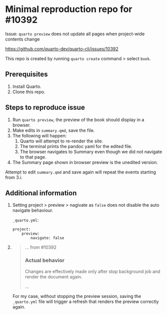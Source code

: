 # Minimal reproduction repo for #10392

Issue: `quarto preview` does not update all pages when project-wide contents change

https://github.com/quarto-dev/quarto-cli/issues/10392

This repo is created by running `quarto create` command > select `book`.

## Prerequisites

1.  Install Quarto.
1.  Clone this repo.

## Steps to reproduce issue

1.  Run `quarto preview`, the preview of the book should display in a browser.
1.  Make edits in `summary.qmd`, save the file.
1.  The following will happen:
    1.  Quarto will attempt to re-render the site.
    1.  The terminal prints the pandoc yaml for the edited file.
    1.  The browser navigates to Summary even though we did not navigate to that page.
1.  The Summary page shown in browser preview is the unedited version.

Attempt to edit `summary.qmd` and save again will repeat the events starting from 3.i.

## Additional information

1.  Setting project > preview > nagivate as `false` does not disable the auto navigate behaviour.

    `_quarto.yml`:
    ```
    project:
        preview:
            navigate: false
    ```

1.
    > ... from #10392
    >
    > ### Actual behavior
    > Changes are effectively made only after stop background job and render the document again.
    >
    > ...

    For my case, without stopping the preview session, saving the `_quarto.yml` file will trigger a refresh that renders the preview correctly again.
